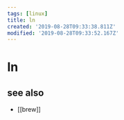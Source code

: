 ```yaml
---
tags: [linux]
title: ln
created: '2019-08-28T09:33:38.811Z'
modified: '2019-08-28T09:33:52.167Z'
---
```


# ln

## see also
- [[brew]]
